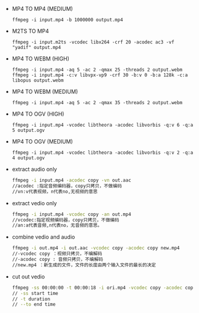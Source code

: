 * MP4 TO MP4 (MEDIUM)

  ```
  ffmpeg -i input.mp4 -b 1000000 output.mp4
  ```

  

* M2TS TO MP4

  ```
  ffmpeg -i input.m2ts -vcodec libx264 -crf 20 -acodec ac3 -vf "yadif" output.mp4
  ```

  

* MP4 TO WEBM (HIGH)

  ```
  ffmpeg -i input.mp4 -aq 5 -ac 2 -qmax 25 -threads 2 output.webm
  ffmpeg -i input.mp4 -c:v libvpx-vp9 -crf 30 -b:v 0 -b:a 128k -c:a libopus output.webm
  ```

  

* MP4 TO WEBM (MEDIUM)

  ```
  ffmpeg -i input.mp4 -aq 5 -ac 2 -qmax 35 -threads 2 output.webm
  ```

  

* MP4 TO OGV (HIGH)

  ```
  ffmpeg -i input.mp4 -vcodec libtheora -acodec libvorbis -q:v 6 -q:a 5 output.ogv
  ```

  

* MP4 TO OGV (MEDIUM)

  ```
  ffmpeg -i input.mp4 -vcodec libtheora -acodec libvorbis -q:v 2 -q:a 4 output.ogv
  ```

* extract audio only

  ```bash
  ffmpeg -i input.mp4 -acodec copy -vn out.aac
  //acodec :指定音频编码器，copy只拷贝，不做编码
  //vn:v代表视频，n代表no,无视频的意思
  ```
  
* extract vedio only

  ```bash
  ffmpeg -i input.mp4 -vcodec copy -an out.mp4
  //vcodec:指定视频编码器，copy只拷贝，不做编码
  //an:a代表音频,n代表no，无音频的意思。
  ```
  
* combine vedio and audio

  ```bash
  ffmpeg -i out.mp4 -i out.aac -vcodec copy -acodec copy new.mp4
  //-vcodec copy ：视频只拷贝，不编解码
  //-acodec copy : 音频只拷贝，不编解码
  //new.mp4 ：新生成的文件，文件的长度由两个输入文件的最长的决定
  ```
  
* cut out vedio

  ```bash
  ffmpeg -ss 00:00:00 -t 00:00:18 -i ori.mp4 -vcodec copy -acodec copy new.mp4
  // -ss start time
  // -t duration
  // --to end time
  ```
  
  